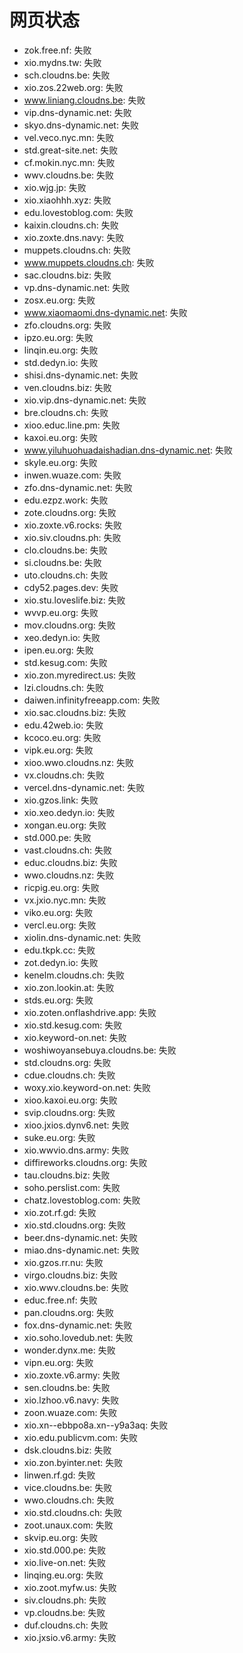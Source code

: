 # 网页状态
- zok.free.nf: 失败
- xio.mydns.tw: 失败
- sch.cloudns.be: 失败
- xio.zos.22web.org: 失败
- www.liniang.cloudns.be: 失败
- vip.dns-dynamic.net: 失败
- skyo.dns-dynamic.net: 失败
- vel.veco.nyc.mn: 失败
- std.great-site.net: 失败
- cf.mokin.nyc.mn: 失败
- wwv.cloudns.be: 失败
- xio.wjg.jp: 失败
- xio.xiaohhh.xyz: 失败
- edu.lovestoblog.com: 失败
- kaixin.cloudns.ch: 失败
- xio.zoxte.dns.navy: 失败
- muppets.cloudns.ch: 失败
- www.muppets.cloudns.ch: 失败
- sac.cloudns.biz: 失败
- vp.dns-dynamic.net: 失败
- zosx.eu.org: 失败
- www.xiaomaomi.dns-dynamic.net: 失败
- zfo.cloudns.org: 失败
- ipzo.eu.org: 失败
- linqin.eu.org: 失败
- std.dedyn.io: 失败
- shisi.dns-dynamic.net: 失败
- ven.cloudns.biz: 失败
- xio.vip.dns-dynamic.net: 失败
- bre.cloudns.ch: 失败
- xioo.educ.line.pm: 失败
- kaxoi.eu.org: 失败
- www.yiluhuohuadaishadian.dns-dynamic.net: 失败
- skyle.eu.org: 失败
- inwen.wuaze.com: 失败
- zfo.dns-dynamic.net: 失败
- edu.ezpz.work: 失败
- zote.cloudns.org: 失败
- xio.zoxte.v6.rocks: 失败
- xio.siv.cloudns.ph: 失败
- clo.cloudns.be: 失败
- si.cloudns.be: 失败
- uto.cloudns.ch: 失败
- cdy52.pages.dev: 失败
- xio.stu.loveslife.biz: 失败
- wvvp.eu.org: 失败
- mov.cloudns.org: 失败
- xeo.dedyn.io: 失败
- ipen.eu.org: 失败
- std.kesug.com: 失败
- xio.zon.myredirect.us: 失败
- lzi.cloudns.ch: 失败
- daiwen.infinityfreeapp.com: 失败
- xio.sac.cloudns.biz: 失败
- edu.42web.io: 失败
- kcoco.eu.org: 失败
- vipk.eu.org: 失败
- xioo.wwo.cloudns.nz: 失败
- vx.cloudns.ch: 失败
- vercel.dns-dynamic.net: 失败
- xio.gzos.link: 失败
- xio.xeo.dedyn.io: 失败
- xongan.eu.org: 失败
- std.000.pe: 失败
- vast.cloudns.ch: 失败
- educ.cloudns.biz: 失败
- wwo.cloudns.nz: 失败
- ricpig.eu.org: 失败
- vx.jxio.nyc.mn: 失败
- viko.eu.org: 失败
- vercl.eu.org: 失败
- xiolin.dns-dynamic.net: 失败
- edu.tkpk.cc: 失败
- zot.dedyn.io: 失败
- kenelm.cloudns.ch: 失败
- xio.zon.lookin.at: 失败
- stds.eu.org: 失败
- xio.zoten.onflashdrive.app: 失败
- xio.std.kesug.com: 失败
- xio.keyword-on.net: 失败
- woshiwoyansebuya.cloudns.be: 失败
- std.cloudns.org: 失败
- cdue.cloudns.ch: 失败
- woxy.xio.keyword-on.net: 失败
- xioo.kaxoi.eu.org: 失败
- svip.cloudns.org: 失败
- xioo.jxios.dynv6.net: 失败
- suke.eu.org: 失败
- xio.wwvio.dns.army: 失败
- diffireworks.cloudns.org: 失败
- tau.cloudns.biz: 失败
- soho.perslist.com: 失败
- chatz.lovestoblog.com: 失败
- xio.zot.rf.gd: 失败
- xio.std.cloudns.org: 失败
- beer.dns-dynamic.net: 失败
- miao.dns-dynamic.net: 失败
- xio.gzos.rr.nu: 失败
- virgo.cloudns.biz: 失败
- xio.wwv.cloudns.be: 失败
- educ.free.nf: 失败
- pan.cloudns.org: 失败
- fox.dns-dynamic.net: 失败
- xio.soho.lovedub.net: 失败
- wonder.dynx.me: 失败
- vipn.eu.org: 失败
- xio.zoxte.v6.army: 失败
- sen.cloudns.be: 失败
- xio.lzhoo.v6.navy: 失败
- zoon.wuaze.com: 失败
- xio.xn--ebbpo8a.xn--y9a3aq: 失败
- xio.edu.publicvm.com: 失败
- dsk.cloudns.biz: 失败
- xio.zon.byinter.net: 失败
- linwen.rf.gd: 失败
- vice.cloudns.be: 失败
- wwo.cloudns.ch: 失败
- xio.std.cloudns.ch: 失败
- zoot.unaux.com: 失败
- skvip.eu.org: 失败
- xio.std.000.pe: 失败
- xio.live-on.net: 失败
- linqing.eu.org: 失败
- xio.zoot.myfw.us: 失败
- siv.cloudns.ph: 失败
- vp.cloudns.be: 失败
- duf.cloudns.ch: 失败
- xio.jxsio.v6.army: 失败
